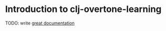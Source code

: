 # Introduction to clj-overtone-learning

TODO: write [great documentation](http://jacobian.org/writing/great-documentation/what-to-write/)
